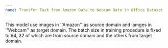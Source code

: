 ```yaml
---
name: Transfer Task from Amazon Data to Webcam Data in Office Dataset
---
```


This model use images in ''Amazon'' as source domain and iamges in ''Webcam'' as target domain.
The batch size in training procedure is fixed to 64, 32 of which are from source domain and the others from target domain.
